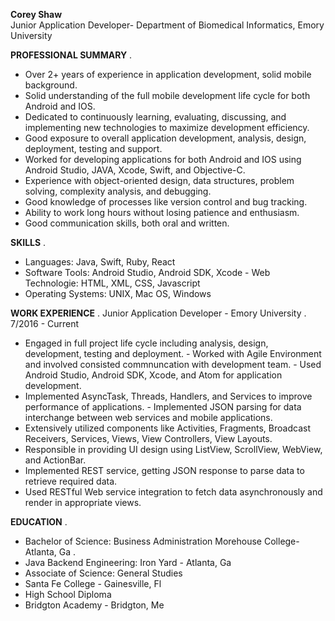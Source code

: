 **Corey Shaw**  
Junior Application Developer- Department of Biomedical Informatics, Emory University

  **PROFESSIONAL SUMMARY** . 
  - Over 2+ years of experience in application development, solid mobile background.
  - Solid understanding of the full mobile development life cycle for both Android and IOS.
  - Dedicated to continuously learning, evaluating, discussing, and implementing new technologies to maximize development efficiency.
  - Good exposure to overall application development, analysis, design, deployment, testing and support.
  - Worked for developing applications for both Android and IOS using Android Studio, JAVA, Xcode, Swift, and Objective-C.
  - Experience with object-oriented design, data structures, problem solving, complexity analysis, and debugging.
  - Good knowledge of processes like version control and bug tracking.
  - Ability to work long hours without losing patience and enthusiasm. 
  - Good communication skills, both oral and written.

  **SKILLS** . 
  - Languages: Java, Swift, Ruby, React
  - Software Tools: Android Studio, Android SDK, Xcode - Web Technologie: HTML, XML, CSS, Javascript
  - Operating Systems: UNIX, Mac OS, Windows

  **WORK EXPERIENCE** . 
  Junior Application Developer - Emory University . 7/2016 - Current  
  - Engaged in full project life cycle including analysis, design, development, testing and deployment. - Worked with Agile Environment and involved consisted commnuncation with development team. - Used Android Studio, Android SDK, Xcode, and Atom for application development.
  - Implemented AsyncTask, Threads, Handlers, and Services to improve performance of applications. - Implemented JSON parsing for data interchange between web services and mobile applications.
  - Extensively utilized components like Activities, Fragments, Broadcast Receivers, Services, Views, View Controllers, View Layouts.
  - Responsible in providing UI design using ListView, ScrollView, WebView, and ActionBar.
  - Implemented REST service, getting JSON response to parse data to retrieve required data.
  - Used RESTful Web service integration to fetch data asynchronously and render in appropriate views.
  
  **EDUCATION** .
  - Bachelor of Science: Business Administration Morehouse College- Atlanta, Ga .    
  - Java Backend Engineering: Iron Yard - Atlanta, Ga                              
  - Associate of Science: General Studies                                             
  - Santa Fe College - Gainesville, Fl
  - High School Diploma
  - Bridgton Academy - Bridgton, Me
      

